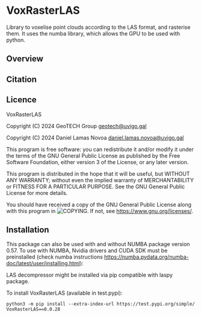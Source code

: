# VoxRasterLAS
Library to voxelise point clouds according to the LAS format, and rasterise them. It uses the numba library, which allows the GPU to be used with python.

## Overview


## Citation


## Licence
VoxRasterLAS

Copyright (C) 2024 GeoTECH Group <geotech@uvigo.gal>

Copyright (C) 2024 Daniel Lamas Novoa <daniel.lamas.novoa@uvigo.gal>

This program is free software: you can redistribute it and/or modify it under the terms of the GNU General Public License as published by the Free Software Foundation, either version 3 of the License, or any later version.

This program is distributed in the hope that it will be useful, but WITHOUT ANY WARRANTY; without even the implied warranty of MERCHANTABILITY or FITNESS FOR A PARTICULAR PURPOSE. See the GNU General Public License for more details.

You should have received a copy of the GNU General Public License along with this program in ![COPYING](https://github.com/GeoTechUVigo/VoxRasterLAS/blob/main/COPYING). If not, see <https://www.gnu.org/licenses/>.


## Installation
This package can also be used with and without NUMBA package version 0.57. To use with NUMBA, Nvidia drivers and CUDA SDK must be preinstalled (check numba instructions https://numba.pydata.org/numba-doc/latest/user/installing.html):

LAS decompressor might be installed via pip compatible with laspy package.

To install VoxRasterLAS (available in test.pypi):
```
python3 -m pip install --extra-index-url https://test.pypi.org/simple/ VoxRasterLAS==0.0.28
```